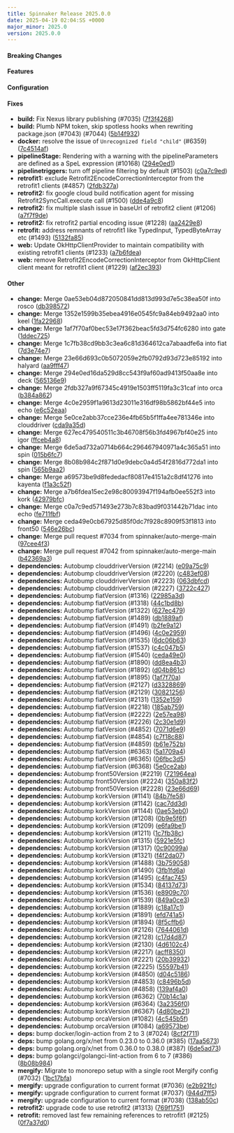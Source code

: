 ```yaml
---
title: Spinnaker Release 2025.0.0
date: 2025-04-19 02:04:SS +0000
major_minor: 2025.0
version: 2025.0.0
---
```


#### Breaking Changes


#### Features


#### Configuration


#### Fixes

* **build:** Fix Nexus library publishing (#7035) ([7f3f4268](https://github.com/spinnaker/spinnaker/commit/7f3f426811990b4eff5b3d372a6aa5d30bfb7a02))
* **build:** Plumb NPM token, skip spotless hooks when rewriting package.json (#7043) (#7044) ([5b14f932](https://github.com/spinnaker/spinnaker/commit/5b14f932d4569e5871d9f6076104fe1031bcc81b))
* **docker:** resolve the issue of `Unrecognized field "child"` (#6359) ([7c4514af](https://github.com/spinnaker/spinnaker/commit/7c4514af921d97adaab78f3aa625138f288215d9))
* **pipelineStage:** Rendering with a warning with the pipelineParameters are defined as a SpeL expression (#10168) ([294e0ed1](https://github.com/spinnaker/spinnaker/commit/294e0ed16da529d8cc543f9af60ad9413f50aa8e))
* **pipelinetriggers:** turn off pipeline filtering by default (#1503) ([c0a7c9ed](https://github.com/spinnaker/spinnaker/commit/c0a7c9ed571493e273b7c83bad9f031442b71dac))
* **retrofit1:** exclude Retrofit2EncodeCorrectionInterceptor from the retrofit1 clients (#4857) ([2fdb327a](https://github.com/spinnaker/spinnaker/commit/2fdb327a9f67345c4919e1503ff5119fa3c31caf))
* **retrofit2:** fix google cloud build notification agent for missing Retrofit2SyncCall.execute call (#1500) ([dde4a9c8](https://github.com/spinnaker/spinnaker/commit/dde4a9c8ccb07300914f0fdda08b3771dd28b0b1))
* **retrofit2:** fix multiple slash issue in baseUrl of retrofit2 client (#1206) ([a7f7f9de](https://github.com/spinnaker/spinnaker/commit/a7f7f9decf3e37a6607b4b853bfe82300b98c4c9))
* **retrofit2:** fix retrofit2 partial encoding issue (#1228) ([aa2429e8](https://github.com/spinnaker/spinnaker/commit/aa2429e8c9a137800a765d8c5ad39a5887acb26e))
* **retrofit:** address remnants of retrofit1 like TypedInput, TypedByteArray etc (#1493) ([5132fa85](https://github.com/spinnaker/spinnaker/commit/5132fa85fd6263e10a577ed5400e045b0d256ac5))
* **web:** Update OkHttpClientProvider to maintain compatibility with existing retrofit1 clients (#1233) ([a7b6fdea](https://github.com/spinnaker/spinnaker/commit/a7b6fdea15ec2e98c80093947f194afb0ee552f3))
* **web:** remove Retrofit2EncodeCorrectionInterceptor from OkHttpClient client meant for retrofit1 client (#1229) ([af2ec393](https://github.com/spinnaker/spinnaker/commit/af2ec3933f690c873e4f2412584028a25a2d01ab))

#### Other

* **change:** Merge 0ae53eb04d872050841dd813d993d7e5c38ea50f into rosco ([db398572](https://github.com/spinnaker/spinnaker/commit/db3985723dca9a0ebb3c320d07442eb2418eda9d))
* **change:** Merge 1352e1599b35ebea4916e0545fc9a84eb9492aa0 into keel ([1fa22968](https://github.com/spinnaker/spinnaker/commit/1fa22968fd2c7c72fc9f74fdcded27a501d44255))
* **change:** Merge 1af7f70af0bec53e17f362beac5fd3d754fc6280 into gate ([1ddec725](https://github.com/spinnaker/spinnaker/commit/1ddec725f326677fcafda3a750cce1b97c0c4182))
* **change:** Merge 1c7fb38cd9bb3c3ea6c81d364612ca7abaadfe6a into fiat ([7d3e74e7](https://github.com/spinnaker/spinnaker/commit/7d3e74e7d8fc43a8c43400f861c6aeec3631a532))
* **change:** Merge 23e66d693c0b5072059e2fb0792d93d723e85192 into halyard ([aa9fff47](https://github.com/spinnaker/spinnaker/commit/aa9fff473d5e5c34acac76cb109e2e72b765ef31))
* **change:** Merge 294e0ed16da529d8cc543f9af60ad9413f50aa8e into deck ([565136e9](https://github.com/spinnaker/spinnaker/commit/565136e9a56594904cc49a9d2c5e39c3214040ea))
* **change:** Merge 2fdb327a9f67345c4919e1503ff5119fa3c31caf into orca ([b384a862](https://github.com/spinnaker/spinnaker/commit/b384a8626fdc96686bb5dbfa7615aaa3662eb7b3))
* **change:** Merge 4c0e2959f1a9613d23011e316df98b5862bf44e5 into echo ([e6c52eaa](https://github.com/spinnaker/spinnaker/commit/e6c52eaa7d8bb217d25ab97e7660e97ac219ad51))
* **change:** Merge 5e0ce2abb37cce236e4fb65b5f1ffa4ee781346e into clouddriver ([cda9a35d](https://github.com/spinnaker/spinnaker/commit/cda9a35d6ecc7b52f1d568abea5347620f065d98))
* **change:** Merge 627ec479540511c3b46708f56b3fd4967bf40e25 into igor ([ffceb4a8](https://github.com/spinnaker/spinnaker/commit/ffceb4a86edb2662f0b24d45852ec3ccec5f0ad1))
* **change:** Merge 6de5ad732a0714b664c296467940971a4c365a51 into spin ([015b6fc7](https://github.com/spinnaker/spinnaker/commit/015b6fc7a96436aa8768e3e6a0662f18cbba37b3))
* **change:** Merge 8b08b984c2f871d0e9debc0a4d54f2816d772da1 into spin ([565b9aa2](https://github.com/spinnaker/spinnaker/commit/565b9aa2f76da9eac08e7d79a0532ed597185588))
* **change:** Merge a69573be9d8fededacf80817e4151a2c8df41276 into kayenta ([f1a3c52f](https://github.com/spinnaker/spinnaker/commit/f1a3c52fd8377da92f727b91902557f599c39460))
* **change:** Merge a7b6fdea15ec2e98c80093947f194afb0ee552f3 into kork ([42979bfc](https://github.com/spinnaker/spinnaker/commit/42979bfc8c58f3d6e66b9f8f43a040143f9d21f8))
* **change:** Merge c0a7c9ed571493e273b7c83bad9f031442b71dac into echo ([fe711fbf](https://github.com/spinnaker/spinnaker/commit/fe711fbffb1dafb441bbd481fcc4685674e72d52))
* **change:** Merge ceda49e0cb67925d85f0dc7f928c8909f53f1813 into front50 ([546e26bc](https://github.com/spinnaker/spinnaker/commit/546e26bcd49de28e4087706187e845c218f25c20))
* **change:** Merge pull request #7034 from spinnaker/auto-merge-main ([97cee4f3](https://github.com/spinnaker/spinnaker/commit/97cee4f3da768323984a4e1f404c96a9addf5306))
* **change:** Merge pull request #7042 from spinnaker/auto-merge-main ([b42369a3](https://github.com/spinnaker/spinnaker/commit/b42369a35c957d9ce12162b562c404b11bb11c63))
* **dependencies:** Autobump clouddriverVersion (#2214) ([e09a75c9](https://github.com/spinnaker/spinnaker/commit/e09a75c95351bceda145e22c730424015e792674))
* **dependencies:** Autobump clouddriverVersion (#2220) ([c483ef08](https://github.com/spinnaker/spinnaker/commit/c483ef08e880b6359efe580b4f5e130a00615008))
* **dependencies:** Autobump clouddriverVersion (#2223) ([063dbfcd](https://github.com/spinnaker/spinnaker/commit/063dbfcdb172c7b0cd3e73d6fb418c18da427e24))
* **dependencies:** Autobump clouddriverVersion (#2227) ([3722c427](https://github.com/spinnaker/spinnaker/commit/3722c42727490c46e5483ae4c899489376202295))
* **dependencies:** Autobump fiatVersion (#1316) ([22985a3d](https://github.com/spinnaker/spinnaker/commit/22985a3d1ffd8b80e9e71bbbad7f640fae893bce))
* **dependencies:** Autobump fiatVersion (#1318) ([44c1bd8b](https://github.com/spinnaker/spinnaker/commit/44c1bd8bfd23cdb9af0cde677815d29e73dff8a2))
* **dependencies:** Autobump fiatVersion (#1322) ([627ec479](https://github.com/spinnaker/spinnaker/commit/627ec479540511c3b46708f56b3fd4967bf40e25))
* **dependencies:** Autobump fiatVersion (#1489) ([db1889af](https://github.com/spinnaker/spinnaker/commit/db1889af0393439a98d7e71a1a34dac7459f31c2))
* **dependencies:** Autobump fiatVersion (#1491) ([b2fe9a12](https://github.com/spinnaker/spinnaker/commit/b2fe9a120a8fc6c552b861b3f77644a905519872))
* **dependencies:** Autobump fiatVersion (#1496) ([4c0e2959](https://github.com/spinnaker/spinnaker/commit/4c0e2959f1a9613d23011e316df98b5862bf44e5))
* **dependencies:** Autobump fiatVersion (#1535) ([6dc06b63](https://github.com/spinnaker/spinnaker/commit/6dc06b6301109e9b9eb7751a460f0fab4f09043e))
* **dependencies:** Autobump fiatVersion (#1537) ([c4c047b5](https://github.com/spinnaker/spinnaker/commit/c4c047b554fc220b4617a84a0fb70999656014fa))
* **dependencies:** Autobump fiatVersion (#1540) ([ceda49e0](https://github.com/spinnaker/spinnaker/commit/ceda49e0cb67925d85f0dc7f928c8909f53f1813))
* **dependencies:** Autobump fiatVersion (#1890) ([dd8ea4b3](https://github.com/spinnaker/spinnaker/commit/dd8ea4b31ce0b895ce38ee2424bc58b37288cc02))
* **dependencies:** Autobump fiatVersion (#1892) ([d04b861c](https://github.com/spinnaker/spinnaker/commit/d04b861cd6acaa6f207bac8a2847eb93d6f5ee2a))
* **dependencies:** Autobump fiatVersion (#1895) ([1af7f70a](https://github.com/spinnaker/spinnaker/commit/1af7f70af0bec53e17f362beac5fd3d754fc6280))
* **dependencies:** Autobump fiatVersion (#2127) ([d3328869](https://github.com/spinnaker/spinnaker/commit/d3328869dc23fb0ee7e539d19a20509d952783a2))
* **dependencies:** Autobump fiatVersion (#2129) ([30821256](https://github.com/spinnaker/spinnaker/commit/308212562a0987ebcc3332593d85c7ef1ae854e5))
* **dependencies:** Autobump fiatVersion (#2131) ([1352e159](https://github.com/spinnaker/spinnaker/commit/1352e1599b35ebea4916e0545fc9a84eb9492aa0))
* **dependencies:** Autobump fiatVersion (#2218) ([185ab759](https://github.com/spinnaker/spinnaker/commit/185ab759b298ea8661883f05135e6293abbbd81b))
* **dependencies:** Autobump fiatVersion (#2222) ([2e57ea98](https://github.com/spinnaker/spinnaker/commit/2e57ea98001bc791711718769e1a118acc36a468))
* **dependencies:** Autobump fiatVersion (#2226) ([2c30e1d9](https://github.com/spinnaker/spinnaker/commit/2c30e1d969238c988aa531ff95ae96855fc09282))
* **dependencies:** Autobump fiatVersion (#4852) ([7071d6e9](https://github.com/spinnaker/spinnaker/commit/7071d6e91d89467e2e8d95a41b14b99d4a04cf9d))
* **dependencies:** Autobump fiatVersion (#4854) ([c7f18c88](https://github.com/spinnaker/spinnaker/commit/c7f18c8838a264f046426344020935e8e204f972))
* **dependencies:** Autobump fiatVersion (#4859) ([b61e752b](https://github.com/spinnaker/spinnaker/commit/b61e752be97cb5dd591a25aa3d3172a99876a51f))
* **dependencies:** Autobump fiatVersion (#6363) ([5a1709a4](https://github.com/spinnaker/spinnaker/commit/5a1709a4059499e16761d635265aa0fb6c02b993))
* **dependencies:** Autobump fiatVersion (#6365) ([06fbc3d5](https://github.com/spinnaker/spinnaker/commit/06fbc3d58ff4b99ee0ed2223f0fde8af9d41104c))
* **dependencies:** Autobump fiatVersion (#6368) ([5e0ce2ab](https://github.com/spinnaker/spinnaker/commit/5e0ce2abb37cce236e4fb65b5f1ffa4ee781346e))
* **dependencies:** Autobump front50Version (#2219) ([721964ea](https://github.com/spinnaker/spinnaker/commit/721964eafe50f8e66a1189d8a2d0c9d228bdb2b7))
* **dependencies:** Autobump front50Version (#2224) ([350a83f2](https://github.com/spinnaker/spinnaker/commit/350a83f29a53c16420a76477d950dcc51830a101))
* **dependencies:** Autobump front50Version (#2228) ([23e66d69](https://github.com/spinnaker/spinnaker/commit/23e66d693c0b5072059e2fb0792d93d723e85192))
* **dependencies:** Autobump korkVersion (#1141) ([84b7fe58](https://github.com/spinnaker/spinnaker/commit/84b7fe58d96ae7524b15068067e5dfba3fda0238))
* **dependencies:** Autobump korkVersion (#1142) ([cac7dd3d](https://github.com/spinnaker/spinnaker/commit/cac7dd3d722198d305f8957f27c3f9fc9e28dca3))
* **dependencies:** Autobump korkVersion (#1144) ([0ae53eb0](https://github.com/spinnaker/spinnaker/commit/0ae53eb04d872050841dd813d993d7e5c38ea50f))
* **dependencies:** Autobump korkVersion (#1208) ([0b9e5f6f](https://github.com/spinnaker/spinnaker/commit/0b9e5f6fe5f90d0ba5b5331b4b33743ff1f0d806))
* **dependencies:** Autobump korkVersion (#1209) ([e6fa9be1](https://github.com/spinnaker/spinnaker/commit/e6fa9be1bc00a5dec529877b689916c0672b8d90))
* **dependencies:** Autobump korkVersion (#1211) ([1c7fb38c](https://github.com/spinnaker/spinnaker/commit/1c7fb38cd9bb3c3ea6c81d364612ca7abaadfe6a))
* **dependencies:** Autobump korkVersion (#1315) ([5921e5fc](https://github.com/spinnaker/spinnaker/commit/5921e5fcac4fc918b4d902d44e9a1bf82735c176))
* **dependencies:** Autobump korkVersion (#1317) ([0c90099a](https://github.com/spinnaker/spinnaker/commit/0c90099ad6c20a632939fa8a375deabaac36ddf0))
* **dependencies:** Autobump korkVersion (#1321) ([f4f2da07](https://github.com/spinnaker/spinnaker/commit/f4f2da07bb20b3803c14bb4aac95d7eab48ff552))
* **dependencies:** Autobump korkVersion (#1488) ([3b759058](https://github.com/spinnaker/spinnaker/commit/3b7590587ce5a860b6e0666caac7924c842f0f1c))
* **dependencies:** Autobump korkVersion (#1490) ([3fb1fd6a](https://github.com/spinnaker/spinnaker/commit/3fb1fd6a44bf60eab54e376ba6e7fc6fb7b8cbc3))
* **dependencies:** Autobump korkVersion (#1495) ([c4fac745](https://github.com/spinnaker/spinnaker/commit/c4fac745027a63cadbf56e7c41a53c3db29fc743))
* **dependencies:** Autobump korkVersion (#1534) ([84137d73](https://github.com/spinnaker/spinnaker/commit/84137d73ecc6b8132545fcdfec7006a9f40df7a8))
* **dependencies:** Autobump korkVersion (#1536) ([e8909c70](https://github.com/spinnaker/spinnaker/commit/e8909c707d11298bc34ac175482ef1b8f90338a3))
* **dependencies:** Autobump korkVersion (#1539) ([849a0ce3](https://github.com/spinnaker/spinnaker/commit/849a0ce32ce3661a0acdad694c8da5a44b885d89))
* **dependencies:** Autobump korkVersion (#1889) ([c18a17c1](https://github.com/spinnaker/spinnaker/commit/c18a17c1fb1bfecc42b2b1aee3aba90285692267))
* **dependencies:** Autobump korkVersion (#1891) ([efd741a5](https://github.com/spinnaker/spinnaker/commit/efd741a5e23861c0256870b014584356764313cb))
* **dependencies:** Autobump korkVersion (#1894) ([8f5cffb6](https://github.com/spinnaker/spinnaker/commit/8f5cffb6d20615edbdb0ec532103d8b9e4bf7b7e))
* **dependencies:** Autobump korkVersion (#2126) ([7644061d](https://github.com/spinnaker/spinnaker/commit/7644061d7d4168843375118363402b0a7c4dac89))
* **dependencies:** Autobump korkVersion (#2128) ([c17d4d87](https://github.com/spinnaker/spinnaker/commit/c17d4d87c165940eb9abb17a5e023dcbcb5d5678))
* **dependencies:** Autobump korkVersion (#2130) ([4d6102c4](https://github.com/spinnaker/spinnaker/commit/4d6102c48614cdda530aba22724896a58449be92))
* **dependencies:** Autobump korkVersion (#2217) ([acff8350](https://github.com/spinnaker/spinnaker/commit/acff8350fad8178f857bc1a6e257b73193571d49))
* **dependencies:** Autobump korkVersion (#2221) ([20b39932](https://github.com/spinnaker/spinnaker/commit/20b399320ef69169a9b10d545a9aa434a9674297))
* **dependencies:** Autobump korkVersion (#2225) ([55597b41](https://github.com/spinnaker/spinnaker/commit/55597b41a95cdbf52a4559d97c046e24b0ec89ad))
* **dependencies:** Autobump korkVersion (#4850) ([d04c5186](https://github.com/spinnaker/spinnaker/commit/d04c5186ad5b532a0e2e645267d25af9b6e174be))
* **dependencies:** Autobump korkVersion (#4853) ([c8496b5d](https://github.com/spinnaker/spinnaker/commit/c8496b5df84d17fc74b5d2e554fe7e5435917658))
* **dependencies:** Autobump korkVersion (#4858) ([139af4a0](https://github.com/spinnaker/spinnaker/commit/139af4a002385dba3b3481f95f8d59b0112e8a9b))
* **dependencies:** Autobump korkVersion (#6362) ([70b14c1a](https://github.com/spinnaker/spinnaker/commit/70b14c1a79b5459fe2ab742cc3b3bf1b8b3154cb))
* **dependencies:** Autobump korkVersion (#6364) ([3a2356f0](https://github.com/spinnaker/spinnaker/commit/3a2356f05ffe1fef63309bf9bf871cb5ab18dfcf))
* **dependencies:** Autobump korkVersion (#6367) ([4d80be21](https://github.com/spinnaker/spinnaker/commit/4d80be21634fc26a9f64045f4a6cb21bb6038f88))
* **dependencies:** Autobump orcaVersion (#1082) ([4c545b5f](https://github.com/spinnaker/spinnaker/commit/4c545b5fc138b770cddf2f269a180f74ce1aa87c))
* **dependencies:** Autobump orcaVersion (#1084) ([a69573be](https://github.com/spinnaker/spinnaker/commit/a69573be9d8fededacf80817e4151a2c8df41276))
* **deps:** bump docker/login-action from 2 to 3 (#7024) ([8cf2f711](https://github.com/spinnaker/spinnaker/commit/8cf2f7112a6e482a60d62a15c5aecedafef0ea25))
* **deps:** bump golang.org/x/net from 0.23.0 to 0.36.0 (#385) ([17aa5673](https://github.com/spinnaker/spinnaker/commit/17aa56736c732e11516b33c9f92ae43de4c5c99f))
* **deps:** bump golang.org/x/net from 0.36.0 to 0.38.0 (#387) ([6de5ad73](https://github.com/spinnaker/spinnaker/commit/6de5ad732a0714b664c296467940971a4c365a51))
* **deps:** bump golangci/golangci-lint-action from 6 to 7 (#386) ([8b08b984](https://github.com/spinnaker/spinnaker/commit/8b08b984c2f871d0e9debc0a4d54f2816d772da1))
* **mergify:** Migrate to monorepo setup with a single root Mergify config (#7032) ([1bc17bfa](https://github.com/spinnaker/spinnaker/commit/1bc17bfabe7f4c8e2e60309502b3f872c041e8fd))
* **mergify:** upgrade configuration to current format (#7036) ([e2b921fc](https://github.com/spinnaker/spinnaker/commit/e2b921fc3d20825d0ac85a3e48afff0788930baf))
* **mergify:** upgrade configuration to current format (#7037) ([944d7ff5](https://github.com/spinnaker/spinnaker/commit/944d7ff5bdbe171de37fc4f5db0ec77307b1368d))
* **mergify:** upgrade configuration to current format (#7038) ([138ab50c](https://github.com/spinnaker/spinnaker/commit/138ab50cee4e9300d78919d737d4d0a69b8c75f4))
* **retrofit2:** upgrade code to use retrofit2 (#1313) ([769f1751](https://github.com/spinnaker/spinnaker/commit/769f17510fb92e2ab642846adf83b44354f5bfe4))
* **retrofit:** removed last few remaining references to retrofit1 (#2125) ([0f7a37d0](https://github.com/spinnaker/spinnaker/commit/0f7a37d05ceab7f7f33f8692295ce1bd136c6ed6))
